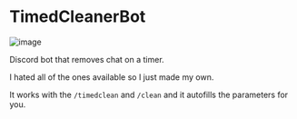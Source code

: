# TimedCleanerBot

![image](https://user-images.githubusercontent.com/37435869/131542296-75612b41-3707-46a3-a441-2eb0a25a52b2.png)


Discord bot that removes chat on a timer.


I hated all of the ones available so I just made my own.

It works with the `/timedclean` and `/clean` and it autofills the parameters for you.


